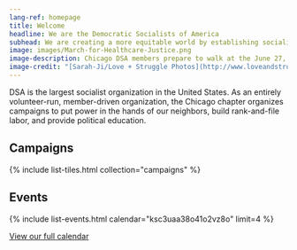 ```yaml
---
lang-ref: homepage
title: Welcome
headline: We are the Democratic Socialists of America
subhead: We are creating a more equitable world by establishing socialism as a political force. We believe our governments and economy should operate, through social ownership, for the benefit of all.
image: images/March-for-Healthcare-Justice.png
image-description: Chicago DSA members prepare to walk at the June 27, 2020 March for Healthcare Justice.
image-credit: "[Sarah-Ji/Love + Struggle Photos](http://www.loveandstrugglephotos.com/)"
---
```


DSA is the largest socialist organization in the United States. As an entirely volunteer-run, member-driven organization, the Chicago chapter organizes campaigns to put power in the hands of our neighbors, build rank-and-file labor, and provide political education.

## Campaigns

{% include list-tiles.html collection="campaigns" %}

## Events

{% include list-events.html calendar="ksc3uaa38o41o2vz8o" limit=4 %}

[View our full calendar](https://teamup.com/ksc3uaa38o41o2vz8o?view=a&showHeader=0)

